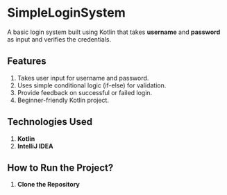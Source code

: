 # SimpleLoginSystem

A basic login system built using Kotlin that takes **username** and **password** as input and verifies the credentials.

## Features
1. Takes user input for username and password.
2. Uses simple conditional logic (if-else) for validation.
3. Provide feedback on successful or failed login.
4. Beginner-friendly Kotlin project.

## Technologies Used
1. **Kotlin**
2. **IntelliJ IDEA**

## How to Run the Project?
1. **Clone the Repository**
